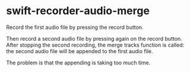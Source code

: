 # swift-recorder-audio-merge

Record the first audio file by pressing the record button.

Then record a second audio file by pressing again on the record button. After stopping the second recording, the merge tracks function is called: the second audio file will be appended to the first audio file.

The problem is that the appending is taking too much time.
